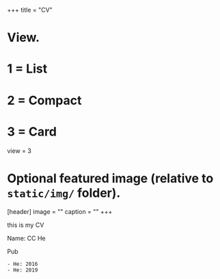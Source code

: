 +++
title = "CV"

# View.
#   1 = List
#   2 = Compact
#   3 = Card
view = 3

# Optional featured image (relative to `static/img/` folder).
[header]
image = ""
caption = ""
+++

this is my CV

Name: CC He

Pub

	- He: 2016
	- He: 2019
